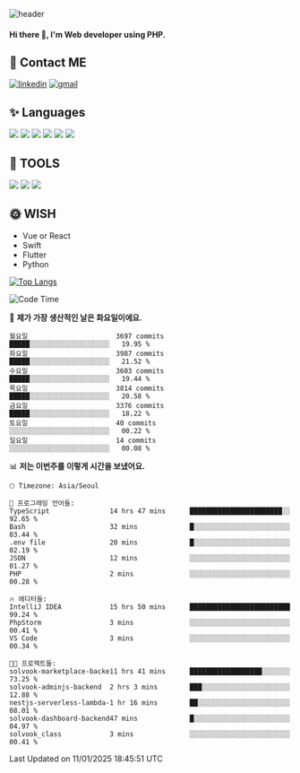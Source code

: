 ![header](https://capsule-render.vercel.app/api?type=waving&color=auto&height=300&section=header&text=Elin&fontSize=90&animation=twinkling)

#### Hi there 👋, I'm <b>Web developer</b> using PHP. ####

<!--
- 🔭 I’m currently working on Uniwill
- 🌱 I’m currently learning Vue or React or Python.
-->

<!---#### I am PHP developer --->

## 💌 Contact ME ###
[<img src='https://img.shields.io/badge/-EunjiKo-%230A66C2?style=flat-square&logo=LinkedIn&logoColor=white' alt='linkedin'>](https://www.linkedin.com/in/https://www.linkedin.com/in/eunji-ko-00a907164//)  [<img src='https://img.shields.io/badge/-einee214%40gmail.com-%23EA4335?style=flat-square&logo=Gmail&logoColor=white' alt='gmail'>](einee214@gmail.com)  


## ✨ Languages
<img src='https://img.shields.io/badge/-PHP-%23777BB4?style=for-the-badge&logo=PHP&logoColor=white'> <img src='https://img.shields.io/badge/-Laravel-%23FF2D20?style=for-the-badge&logo=Laravel&logoColor=white'> <img src='https://img.shields.io/badge/Jquery-%230769AD?style=for-the-badge&logo=Jquery&logoColor=white'> <img src='https://img.shields.io/badge/CSS3-%231572B6?style=for-the-badge&logo=CSS3&logoColor=white'> <img src='https://img.shields.io/badge/Bootstrap-%237952B3?style=for-the-badge&logo=Bootstrap&logoColor=white' > <img src='https://img.shields.io/badge/MySQL-%234479A1?style=for-the-badge&logo=MySQL&logoColor=white' >

## 🌷 TOOLS
<img src='https://img.shields.io/badge/PHPSTORM-%23000000?style=for-the-badge&logo=PhpStorm&logoColor=white' > <img src='https://img.shields.io/badge/GitLab-%23FCA121?style=for-the-badge&logo=GitLab&logoColor=white' > <img src='https://img.shields.io/badge/GitHub-%23181717?style=for-the-badge&logo=GitHub&logoColor=white'>


## 🌞 WISH
- Vue or React
- Swift
- Flutter
- Python


[![Top Langs](https://github-readme-stats.vercel.app/api/top-langs/?username=ein214&layout=compact)](https://github.com/anuraghazra/github-readme-stats)

<!--START_SECTION:waka-->
![Code Time](http://img.shields.io/badge/Code%20Time-3%2C992%20hrs%2033%20mins-blue)

📅 **제가 가장 생산적인 날은 화요일이에요.** 

```text
월요일                      3697 commits        █████░░░░░░░░░░░░░░░░░░░░   19.95 % 
화요일                      3987 commits        █████░░░░░░░░░░░░░░░░░░░░   21.52 % 
수요일                      3603 commits        █████░░░░░░░░░░░░░░░░░░░░   19.44 % 
목요일                      3814 commits        █████░░░░░░░░░░░░░░░░░░░░   20.58 % 
금요일                      3376 commits        █████░░░░░░░░░░░░░░░░░░░░   18.22 % 
토요일                      40 commits          ░░░░░░░░░░░░░░░░░░░░░░░░░   00.22 % 
일요일                      14 commits          ░░░░░░░░░░░░░░░░░░░░░░░░░   00.08 % 
```


📊 **저는 이번주를 이렇게 시간을 보냈어요.** 

```text
🕑︎ Timezone: Asia/Seoul

💬 프로그래밍 언어들: 
TypeScript               14 hrs 47 mins      ███████████████████████░░   92.65 % 
Bash                     32 mins             █░░░░░░░░░░░░░░░░░░░░░░░░   03.44 % 
.env file                20 mins             █░░░░░░░░░░░░░░░░░░░░░░░░   02.19 % 
JSON                     12 mins             ░░░░░░░░░░░░░░░░░░░░░░░░░   01.27 % 
PHP                      2 mins              ░░░░░░░░░░░░░░░░░░░░░░░░░   00.28 % 

🔥 에디터들: 
IntelliJ IDEA            15 hrs 50 mins      █████████████████████████   99.24 % 
PhpStorm                 3 mins              ░░░░░░░░░░░░░░░░░░░░░░░░░   00.41 % 
VS Code                  3 mins              ░░░░░░░░░░░░░░░░░░░░░░░░░   00.34 % 

🐱‍💻 프로젝트들: 
solvook-marketplace-backe11 hrs 41 mins      ██████████████████░░░░░░░   73.25 % 
solvook-adminjs-backend  2 hrs 3 mins        ███░░░░░░░░░░░░░░░░░░░░░░   12.88 % 
nestjs-serverless-lambda-1 hr 16 mins        ██░░░░░░░░░░░░░░░░░░░░░░░   08.01 % 
solvook-dashboard-backend47 mins             █░░░░░░░░░░░░░░░░░░░░░░░░   04.97 % 
solvook_class            3 mins              ░░░░░░░░░░░░░░░░░░░░░░░░░   00.41 % 
```


 Last Updated on 11/01/2025 18:45:51 UTC
<!--END_SECTION:waka-->

<!---![GitHub stats](https://github-readme-stats.vercel.app/api?username=ein214&show_icons=true&theme=dracula)  --->



